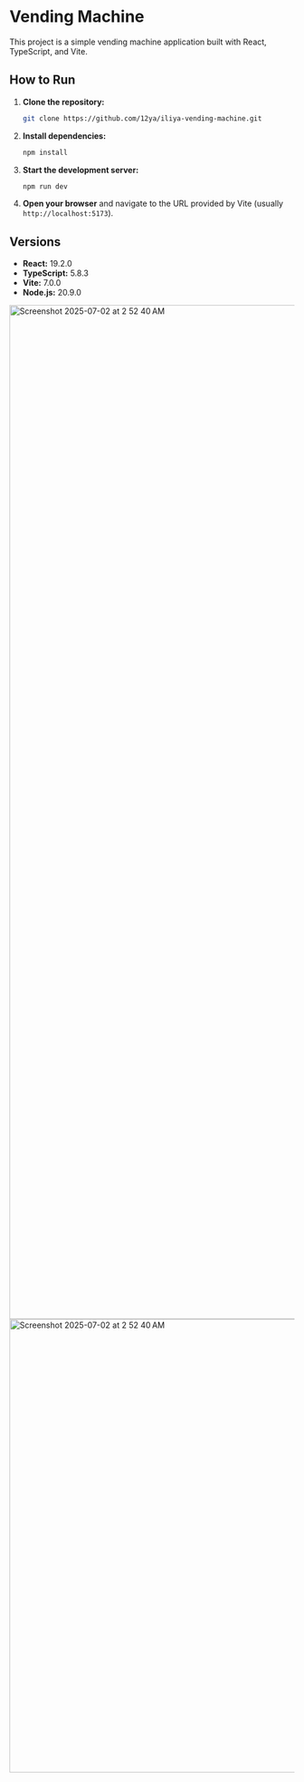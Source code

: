 # Vending Machine

This project is a simple vending machine application built with React, TypeScript, and Vite.

## How to Run

1. **Clone the repository:**

    ```bash
    git clone https://github.com/12ya/iliya-vending-machine.git
    ```

2. **Install dependencies:**

    ```bash
    npm install
    ```

3. **Start the development server:**

    ```bash
    npm run dev
    ```

4. **Open your browser** and navigate to the URL provided by Vite (usually `http://localhost:5173`).

## Versions

-   **React:** 19.2.0
-   **TypeScript:** 5.8.3
-   **Vite:** 7.0.0
-   **Node.js:** 20.9.0


<img width="1789" alt="Screenshot 2025-07-02 at 2 52 40 AM" src="https://github.com/user-attachments/assets/1ee0e44e-3c41-426c-b7a6-c5fb735c4770" />
<img width="700" height="800" alt="Screenshot 2025-07-02 at 2 52 40 AM" src="https://github.com/user-attachments/assets/fa3b8f41-73ab-4121-9561-bcefa301194e" />


